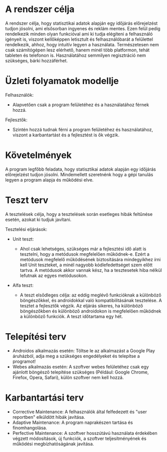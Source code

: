 # A rendszer célja

A rendszer célja, hogy statisztikai adatok alapján egy időjárás előrejelzést tudjon jósolni, ami elsősorban ingyenes és reklám mentes.
Ezen felül pedig rendelkezik minden olyan funkcióval ami ki tudja elégíteni a felhasználó igényeit is, viszont kellőképpen letisztult és felhasználóbarát a felülettel rendelkezik,
ahhoz, hogy intuitív legyen a használata.
Természetesen nem csak számítógépen lesz elérhető, hanem minél több platformon, tehát tableten és telefonon is.
Használatához semmilyen regisztráció nem szükséges, bárki hozzáférhet.

# Üzleti folyamatok modellje

Felhasználók:

- Alapvetően csak a program felületéhez és a használatához férnek hozzá.

Fejlesztők:

- Szintén hozzá tudnak férni a program felületéhez és használatához, viszont a karbantartást és a fejlesztést is ők végzik.

# Követelmények

A program legfőbb feladata, hogy statisztikai adatok alapján egy időjárás előrejelzést tudjon jósolni.
Mindemellett szeretnénk hogy a gépi tanulás legyen a program alapja és működési elve.

# Teszt terv

A tesztelések célja, hogy a tesztelések során esetleges hibák feltűnése esetén, azokat ki tudjuk javítani.

Tesztelési eljárások:

- Unit teszt:

	- Ahol csak lehetséges, szükséges már a fejlesztési idő alatt is tesztelni, hogy a
metódusok megfelelően működnek-e.
Ezért a metódusok megfelelő működésének biztosítására mindegyikhez írni
kell Unit teszteket, a minél nagyobb kódlefedettséget szem előtt tartva. A
metódusok akkor vannak kész, ha a tesztesetek hiba nélkül lefutnak az egyes
metódusokon.

- Alfa teszt:

	- A teszt elsődleges célja: az eddig meglévő funkcióknak a különböző
böngészőkkel, és androidokkal való kompatibilitásának tesztelése. A tesztet a
fejlesztők végzik.
Az eljárás sikeres, ha különböző böngészőkben és különböző androidokon is
megfelelően működnek a különböző funkciók. A teszt időtartama egy hét.

# Telepítési terv

- Androidos alkalmazás esetén: Töltse le az alkalmazást a Google Play áruházból, adja meg a szükséges engedélyeket és telepítse a programot!
- Webes alkalmazás esetén: A szoftver webes felületéhez csak egy ajánlott böngésző telepítése szükséges
	(Például: Google Chrome, Firefox, Opera, Safari), külön szoftver nem kell hozzá.
	
# Karbantartási terv

- Corrective Maintenance: A felhasználók által felfedezett és "user reportben" elküldött hibák javítása.
- Adaptive Maintenance: A program naprakészen tartása és finomhangolása.
- Perfective Maintenance: A szoftver hosszútávú használata érdekében végzett módosítások, új funkciók, a szoftver teljesítményének és működési megbízhatóságának javítása.
